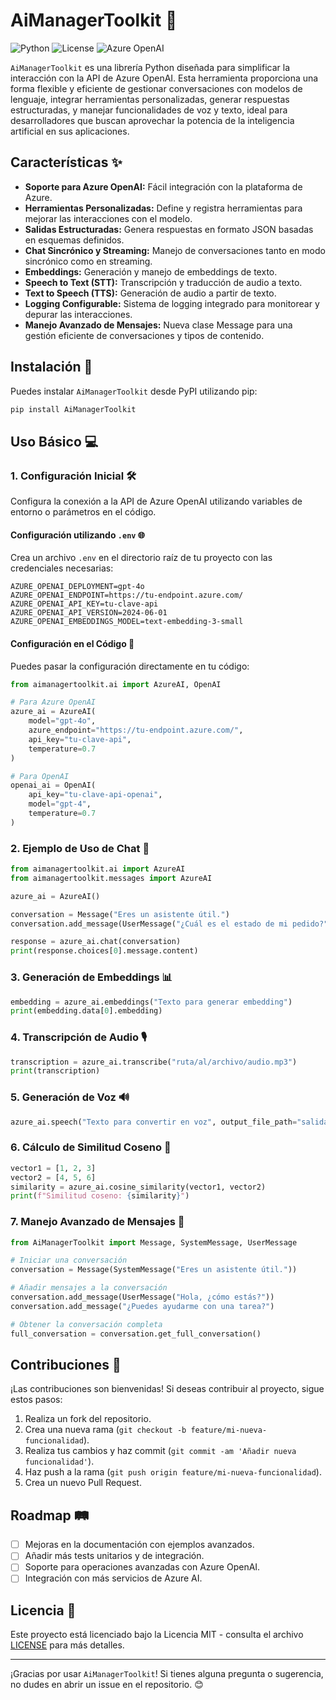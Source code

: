 # AiManagerToolkit 🤖

![Python](https://img.shields.io/badge/python-3.8%2B-blue)
![License](https://img.shields.io/badge/license-MIT-green)
![Azure OpenAI](https://img.shields.io/badge/Azure%20OpenAI-✔️-blue)

`AiManagerToolkit` es una librería Python diseñada para simplificar la interacción con la API de Azure OpenAI. Esta herramienta proporciona una forma flexible y eficiente de gestionar conversaciones con modelos de lenguaje, integrar herramientas personalizadas, generar respuestas estructuradas, y manejar funcionalidades de voz y texto, ideal para desarrolladores que buscan aprovechar la potencia de la inteligencia artificial en sus aplicaciones.

## Características ✨

- **Soporte para Azure OpenAI:** Fácil integración con la plataforma de Azure.
- **Herramientas Personalizadas:** Define y registra herramientas para mejorar las interacciones con el modelo.
- **Salidas Estructuradas:** Genera respuestas en formato JSON basadas en esquemas definidos.
- **Chat Sincrónico y Streaming:** Manejo de conversaciones tanto en modo sincrónico como en streaming.
- **Embeddings:** Generación y manejo de embeddings de texto.
- **Speech to Text (STT):** Transcripción y traducción de audio a texto.
- **Text to Speech (TTS):** Generación de audio a partir de texto.
- **Logging Configurable:** Sistema de logging integrado para monitorear y depurar las interacciones.
- **Manejo Avanzado de Mensajes:** Nueva clase Message para una gestión eficiente de conversaciones y tipos de contenido.

## Instalación 🚀

Puedes instalar `AiManagerToolkit` desde PyPI utilizando pip:

```bash
pip install AiManagerToolkit
```

## Uso Básico 💻

### 1. Configuración Inicial 🛠️

Configura la conexión a la API de Azure OpenAI utilizando variables de entorno o parámetros en el código.

#### Configuración utilizando `.env` 🌐

Crea un archivo `.env` en el directorio raíz de tu proyecto con las credenciales necesarias:

```env
AZURE_OPENAI_DEPLOYMENT=gpt-4o
AZURE_OPENAI_ENDPOINT=https://tu-endpoint.azure.com/
AZURE_OPENAI_API_KEY=tu-clave-api
AZURE_OPENAI_API_VERSION=2024-06-01
AZURE_OPENAI_EMBEDDINGS_MODEL=text-embedding-3-small
```

#### Configuración en el Código 🔧

Puedes pasar la configuración directamente en tu código:

```python
from aimanagertoolkit.ai import AzureAI, OpenAI

# Para Azure OpenAI
azure_ai = AzureAI(
    model="gpt-4o",
    azure_endpoint="https://tu-endpoint.azure.com/",
    api_key="tu-clave-api",
    temperature=0.7
)

# Para OpenAI
openai_ai = OpenAI(
    api_key="tu-clave-api-openai",
    model="gpt-4",
    temperature=0.7
)
```

### 2. Ejemplo de Uso de Chat 🔄

```python
from aimanagertoolkit.ai import AzureAI
from aimanagertoolkit.messages import AzureAI

azure_ai = AzureAI()

conversation = Message("Eres un asistente útil.")
conversation.add_message(UserMessage("¿Cuál es el estado de mi pedido?"))

response = azure_ai.chat(conversation)
print(response.choices[0].message.content)
```

### 3. Generación de Embeddings 📊

```python
embedding = azure_ai.embeddings("Texto para generar embedding")
print(embedding.data[0].embedding)
```

### 4. Transcripción de Audio 🎙️

```python
transcription = azure_ai.transcribe("ruta/al/archivo/audio.mp3")
print(transcription)
```

### 5. Generación de Voz 🔊

```python
azure_ai.speech("Texto para convertir en voz", output_file_path="salida.mp3")
```

### 6. Cálculo de Similitud Coseno 📐

```python
vector1 = [1, 2, 3]
vector2 = [4, 5, 6]
similarity = azure_ai.cosine_similarity(vector1, vector2)
print(f"Similitud coseno: {similarity}")
```

### 7. Manejo Avanzado de Mensajes 💬

```python
from AiManagerToolkit import Message, SystemMessage, UserMessage

# Iniciar una conversación
conversation = Message(SystemMessage("Eres un asistente útil."))

# Añadir mensajes a la conversación
conversation.add_message(UserMessage("Hola, ¿cómo estás?"))
conversation.add_message("¿Puedes ayudarme con una tarea?")

# Obtener la conversación completa
full_conversation = conversation.get_full_conversation()
```


## Contribuciones 👥

¡Las contribuciones son bienvenidas! Si deseas contribuir al proyecto, sigue estos pasos:

1. Realiza un fork del repositorio.
2. Crea una nueva rama (`git checkout -b feature/mi-nueva-funcionalidad`).
3. Realiza tus cambios y haz commit (`git commit -am 'Añadir nueva funcionalidad'`).
4. Haz push a la rama (`git push origin feature/mi-nueva-funcionalidad`).
5. Crea un nuevo Pull Request.

## Roadmap 🛤️

- [ ] Mejoras en la documentación con ejemplos avanzados.
- [ ] Añadir más tests unitarios y de integración.
- [ ] Soporte para operaciones avanzadas con Azure OpenAI.
- [ ] Integración con más servicios de Azure AI.

## Licencia 📄

Este proyecto está licenciado bajo la Licencia MIT - consulta el archivo [LICENSE](LICENSE) para más detalles.

---

¡Gracias por usar `AiManagerToolkit`! Si tienes alguna pregunta o sugerencia, no dudes en abrir un issue en el repositorio. 😊